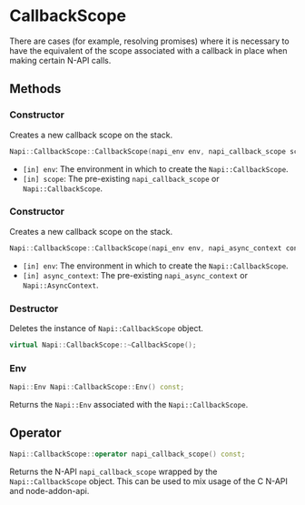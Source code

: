 # CallbackScope

There are cases \(for example, resolving promises\) where it is necessary to have the equivalent of the scope associated with a callback in place when making certain N-API calls.

## Methods

### Constructor

Creates a new callback scope on the stack.

```cpp
Napi::CallbackScope::CallbackScope(napi_env env, napi_callback_scope scope);
```

* `[in] env`: The environment in which to create the `Napi::CallbackScope`.
* `[in] scope`: The pre-existing `napi_callback_scope` or `Napi::CallbackScope`.

### Constructor

Creates a new callback scope on the stack.

```cpp
Napi::CallbackScope::CallbackScope(napi_env env, napi_async_context context);
```

* `[in] env`: The environment in which to create the `Napi::CallbackScope`.
* `[in] async_context`: The pre-existing `napi_async_context` or `Napi::AsyncContext`.

### Destructor

Deletes the instance of `Napi::CallbackScope` object.

```cpp
virtual Napi::CallbackScope::~CallbackScope();
```

### Env

```cpp
Napi::Env Napi::CallbackScope::Env() const;
```

Returns the `Napi::Env` associated with the `Napi::CallbackScope`.

## Operator

```cpp
Napi::CallbackScope::operator napi_callback_scope() const;
```

Returns the N-API `napi_callback_scope` wrapped by the `Napi::CallbackScope` object. This can be used to mix usage of the C N-API and node-addon-api.

